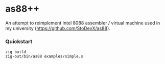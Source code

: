 # as88++

An attempt to reimplement Intel 8088 assembler / virtual machine used in my university (https://github.com/StoDevX/as88).

### Quickstart

```
zig build
zig-out/bin/as88 examples/simple.s
```